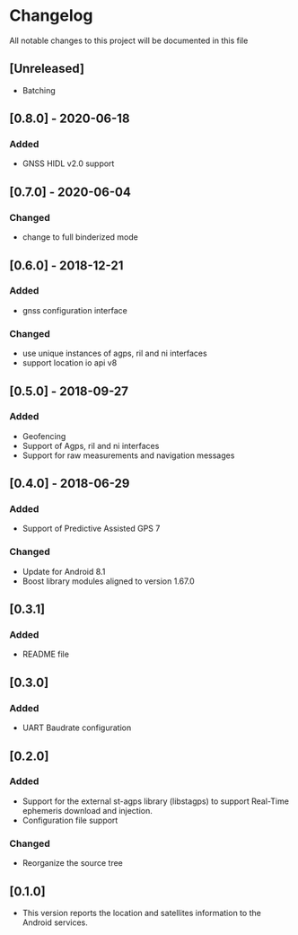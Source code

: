 # Changelog
All notable changes to this project will be documented in this file
## [Unreleased]
- Batching

## [0.8.0] - 2020-06-18
### Added
- GNSS HIDL v2.0 support

## [0.7.0] - 2020-06-04
### Changed
- change to full binderized mode

## [0.6.0] - 2018-12-21
### Added
- gnss configuration interface

### Changed
- use unique instances of agps, ril and ni interfaces
- support location io api v8

## [0.5.0] - 2018-09-27
### Added
- Geofencing
- Support of Agps, ril and ni interfaces
- Support for raw measurements and navigation messages

## [0.4.0] - 2018-06-29
### Added
- Support of Predictive Assisted GPS 7

### Changed
- Update for Android 8.1
- Boost library modules aligned to version 1.67.0

## [0.3.1]
### Added
- README file

## [0.3.0]
### Added
- UART Baudrate configuration

## [0.2.0]
### Added
- Support for the external st-agps library (libstagps) to support Real-Time ephemeris download and injection.
- Configuration file support

### Changed
- Reorganize the source tree

## [0.1.0]
- This version reports the location and satellites information to the Android services.
